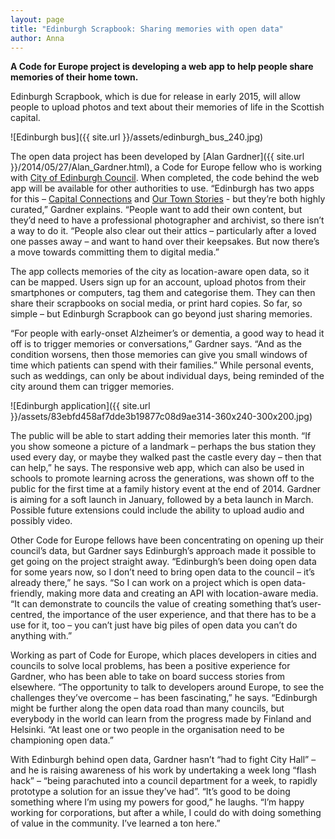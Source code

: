 ```yaml
---
layout: page
title: "Edinburgh Scrapbook: Sharing memories with open data"
author: Anna
---
```


__A Code for Europe project is developing a web app to help people share memories of their home town.__

Edinburgh Scrapbook, which is due for release in early 2015, will allow people to upload photos and text about their memories of life in the Scottish capital.

![Edinburgh bus]({{ site.url }}/assets/edinburgh_bus_240.jpg)

The open data project has been developed by [Alan Gardner]({{ site.url }}/2014/05/27/Alan_Gardner.html), a Code for Europe fellow who is working with [City of Edinburgh Council](http://www.edinburgh.gov.uk/). When completed, the code behind the web app will be available for other authorities to use. “Edinburgh has two apps for this – [Capital Connections](http://www.capitalcollections.org.uk/) and [Our Town Stories](http://www.ourtownstories.co.uk/) - but they’re both highly curated,” Gardner explains. “People want to add their own content, but they’d need to have a professional photographer and archivist, so there isn’t a way to do it. “People also clear out their attics – particularly after a loved one passes away – and want to hand over their keepsakes. But now there’s a move towards committing them to digital media.”

The app collects memories of the city as location-aware open data, so it can be mapped. Users sign up for an account, upload photos from their smartphones or computers, tag them and categorise them.  They can then share their scrapbooks on social media, or print hard copies. So far, so simple – but Edinburgh Scrapbook can go beyond just sharing memories.

“For people with early-onset Alzheimer’s or dementia, a good way to head it off is to trigger memories or conversations,” Gardner says. “And as the condition worsens, then those memories can give you small windows of time which patients can spend with their families.” While personal events, such as weddings, can only be about individual days, being reminded of the city around them can trigger memories.

![Edinburgh application]({{ site.url }}/assets/83ebfd458af7dde3b19877c08d9ae314-360x240-300x200.jpg)

The public will be able to start adding their memories later this month. “If you show someone a picture of a landmark – perhaps the bus station they used every day, or maybe they walked past the castle every day – then that can help,” he says. The responsive web app, which can also be used in schools to promote learning across the generations, was shown off to the public for the first time at a family history event at the end of 2014. Gardner is aiming for a soft launch in January, followed by a beta launch in March. Possible future extensions could include the ability to upload audio and possibly video.

Other Code for Europe fellows have been concentrating on opening up their council’s data, but Gardner says Edinburgh’s approach made it possible to get going on the project straight away. “Edinburgh’s been doing open data for some years now, so I don’t need to bring open data to the council – it’s already there,” he says. “So I can work on a project which is open data-friendly, making more data and creating an API with location-aware media. “It can demonstrate to councils the value of creating something that’s user-centred, the importance of the user experience, and that there has to be a use for it, too – you can’t just have big piles of open data you can’t do anything with.”

Working as part of Code for Europe, which places developers in cities and councils to solve local problems, has been a positive experience for Gardner, who has been able to take on board success stories from elsewhere. “The opportunity to talk to developers around Europe, to see the challenges they’ve overcome – has been fascinating,” he says. “Edinburgh might be further along the open data road than many councils, but everybody in the world can learn from the progress made by Finland and Helsinki. “At least one or two people in the organisation need to be championing open data.”

With Edinburgh behind open data, Gardner hasn’t “had to fight City Hall” – and he is raising awareness of his work by undertaking a week long “flash hack” – “being parachuted into a council department for a week, to rapidly prototype a solution for an issue they’ve had”. “It’s good to be doing something where I’m using my powers for good,” he laughs. “I’m happy working for corporations, but after a while, I could do with doing something of value in the community. I’ve learned a ton here.”

